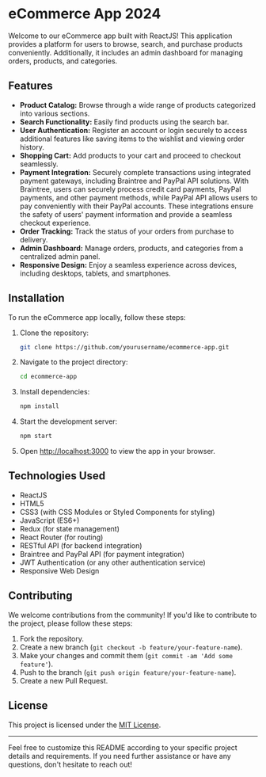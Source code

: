 # eCommerce App 2024

Welcome to our eCommerce app built with ReactJS! This application provides a platform for users to browse, search, and purchase products conveniently. Additionally, it includes an admin dashboard for managing orders, products, and categories.

## Features

- **Product Catalog:** Browse through a wide range of products categorized into various sections.
- **Search Functionality:** Easily find products using the search bar.
- **User Authentication:** Register an account or login securely to access additional features like saving items to the wishlist and viewing order history.
- **Shopping Cart:** Add products to your cart and proceed to checkout seamlessly.
- **Payment Integration:** Securely complete transactions using integrated payment gateways, including Braintree and PayPal API solutions. With Braintree, users can securely process credit card payments, PayPal payments, and other payment methods, while PayPal API 
    allows users to pay conveniently with their PayPal accounts. These integrations ensure the safety of users' payment information and provide a seamless checkout experience.
- **Order Tracking:** Track the status of your orders from purchase to delivery.
- **Admin Dashboard:** Manage orders, products, and categories from a centralized admin panel.
- **Responsive Design:** Enjoy a seamless experience across devices, including desktops, tablets, and smartphones.

## Installation

To run the eCommerce app locally, follow these steps:

1. Clone the repository:

   ```bash
   git clone https://github.com/yourusername/ecommerce-app.git
   ```

2. Navigate to the project directory:

   ```bash
   cd ecommerce-app
   ```

3. Install dependencies:

   ```bash
   npm install
   ```

4. Start the development server:

   ```bash
   npm start
   ```

5. Open [http://localhost:3000](http://localhost:3000) to view the app in your browser.

## Technologies Used

- ReactJS
- HTML5
- CSS3 (with CSS Modules or Styled Components for styling)
- JavaScript (ES6+)
- Redux (for state management)
- React Router (for routing)
- RESTful API (for backend integration)
- Braintree and PayPal API (for payment integration)
- JWT Authentication (or any other authentication service)
- Responsive Web Design

## Contributing

We welcome contributions from the community! If you'd like to contribute to the project, please follow these steps:

1. Fork the repository.
2. Create a new branch (`git checkout -b feature/your-feature-name`).
3. Make your changes and commit them (`git commit -am 'Add some feature'`).
4. Push to the branch (`git push origin feature/your-feature-name`).
5. Create a new Pull Request.

## License

This project is licensed under the [MIT License](LICENSE).

---

Feel free to customize this README according to your specific project details and requirements. If you need further assistance or have any questions, don't hesitate to reach out!

